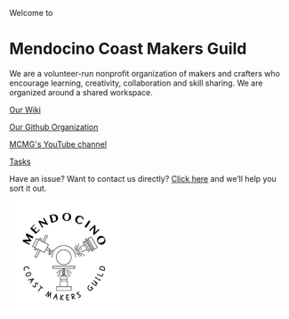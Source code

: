 Welcome to
# Mendocino Coast Makers Guild
We are a volunteer-run nonprofit organization of makers and crafters who encourage learning, creativity, collaboration and skill sharing. We are organized around a shared workspace.

[Our Wiki](https://github.com/mendomakers/mendomakers.github.io/wiki)

[Our Github Organization](https://github.com/mendomakers/)

[MCMG's YouTube channel](https://www.youtube.com/channel/UCR2WBOEnOzH0CxvDgR8FFLA)

[Tasks](https://mendomakers.github.io/tasks/)

Have an issue? Want to contact us directly? [Click here](mailto:mendomakers@gmail.com) and we’ll help you sort it out. 

![alt text](https://raw.githubusercontent.com/mendomakers/mendomakers.github.io/master/images/MCMG_200x200.png "Mendocino Coast Makers Guild")

